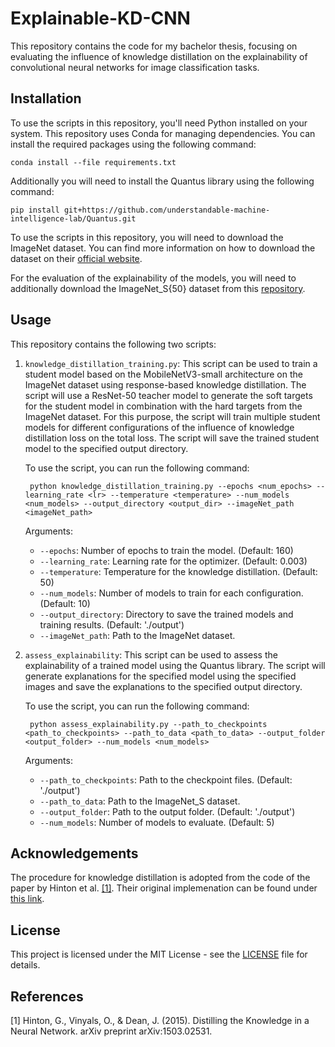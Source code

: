 # Explainable-KD-CNN

This repository contains the code for my bachelor thesis, focusing on evaluating the influence of knowledge distillation on the explainability of convolutional neural networks for image classification tasks.


## Installation

To use the scripts in this repository, you'll need Python installed on your system. This repository uses Conda for managing dependencies. You can install the required packages using the following command:

    conda install --file requirements.txt


Additionally you will need to install the Quantus library using the following command:
    
    pip install git+https://github.com/understandable-machine-intelligence-lab/Quantus.git

To use the scripts in this repository, you will need to download the ImageNet dataset. You can find more information on how to download the dataset on their [official website](http://www.image-net.org/).

For the evaluation of the explainability of the models, you will need to additionally download the ImageNet_S{50} dataset from this [repository](https://github.com/LUSSeg/ImageNet-S).

## Usage

This repository contains the following two scripts:

1. `knowledge_distillation_training.py`: This script can be used to train a student model based on the MobileNetV3-small architecture on the ImageNet dataset using response-based knowledge distillation. The script will use a ResNet-50 teacher model to generate the soft targets for the student model in combination with the hard targets from the ImageNet dataset. For this purpose, the script will train multiple student models for different configurations of the influence of knowledge distillation loss on the total loss. The script will save the trained student model to the specified output directory.

    To use the script, you can run the following command:

        python knowledge_distillation_training.py --epochs <num_epochs> --learning_rate <lr> --temperature <temperature> --num_models <num_models> --output_directory <output_dir> --imageNet_path <imageNet_path>

    Arguments:
    - `--epochs`: Number of epochs to train the model. (Default: 160)
    - `--learning_rate`: Learning rate for the optimizer. (Default: 0.003)
    - `--temperature`: Temperature for the knowledge distillation. (Default: 50)
    - `--num_models`: Number of models to train for each configuration. (Default: 10)
    - `--output_directory`: Directory to save the trained models and training results. (Default: './output')
    - `--imageNet_path`: Path to the ImageNet dataset.

2. `assess_explainability`: This script can be used to assess the explainability of a trained model using the Quantus library. The script will generate explanations for the specified model using the specified images and save the explanations to the specified output directory.

    To use the script, you can run the following command:

        python assess_explainability.py --path_to_checkpoints <path_to_checkpoints> --path_to_data <path_to_data> --output_folder <output_folder> --num_models <num_models>


    Arguments:
    - `--path_to_checkpoints`: Path to the checkpoint files. (Default: './output')
    - `--path_to_data`: Path to the ImageNet_S dataset.
    - `--output_folder`: Path to the output folder. (Default: './output')
    - `--num_models`: Number of models to evaluate. (Default: 5)


## Acknowledgements

The procedure for knowledge distillation is adopted from the code of the paper by Hinton et al. [[1]](#1). Their original implemenation can be found under [this link](https://github.com/labmlai/annotated_deep_learning_paper_implementations/tree/master/labml_nn/distillation).

## License

This project is licensed under the MIT License - see the [LICENSE](LICENSE) file for details.

## References

<a id="1">[1]</a>
Hinton, G., Vinyals, O., & Dean, J. (2015).
Distilling the Knowledge in a Neural Network.
arXiv preprint arXiv:1503.02531.